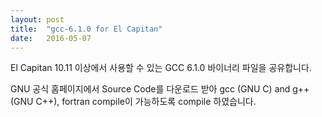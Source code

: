 ```yaml
---
layout: post
title:  "gcc-6.1.0 for El Capitan"
date:   2016-05-07
---
```



El Capitan 10.11 이상에서 사용할 수 있는 GCC 6.1.0 바이너리 파일을 공유합니다.

GNU 공식 홈페이지에서 Source Code를 다운로드 받아 gcc (GNU C) and g++ (GNU C++), fortran compile이 가능하도록 compile 하였습니다.

